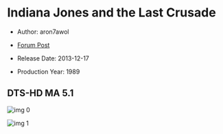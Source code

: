 # Indiana Jones and the Last Crusade

* Author: aron7awol

* [Forum Post](https://www.avsforum.com/threads/bass-eq-for-filtered-movies.2995212/post-57014944)

* Release Date: 2013-12-17
* Production Year: 1989

## DTS-HD MA 5.1

![img 0](https://i.imgur.com/25OJ2V1.jpg)

![img 1](https://i.imgur.com/6206uCS.png)

